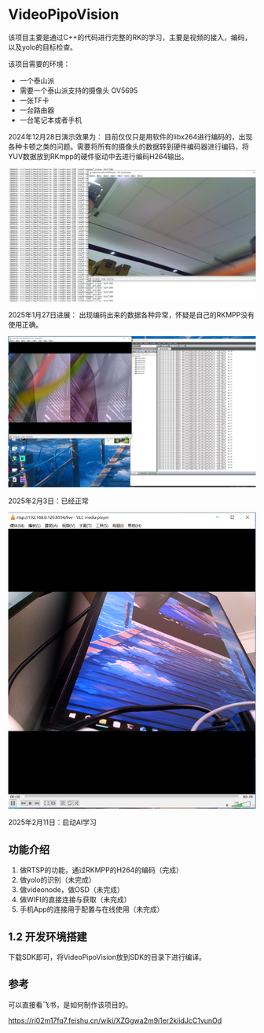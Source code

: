 # VideoPipoVision
该项目主要是通过C++的代码进行完整的RK的学习，主要是视频的接入，编码，以及yolo的目标检查。

该项目需要的环境：
* 一个泰山派
* 需要一个泰山派支持的摄像头 OV5695
* 一张TF卡
* 一台路由器
* 一台笔记本或者手机

2024年12月28日演示效果为：
目前仅仅只是用软件的libx264进行编码的，出现各种卡顿之类的问题。需要将所有的摄像头的数据转到硬件编码器进行编码，将YUV数据放到RKmpp的硬件驱动中去进行编码H264输出。

![](/docs/images/20241228.png)

2025年1月27日进展：
出现编码出来的数据各种异常，怀疑是自己的RKMPP没有使用正确。

![](/docs/images/20250127.png)

2025年2月3日：已经正常

![](/docs/images/20250203.png)

2025年2月11日：启动AI学习

## 功能介绍

1. 做RTSP的功能，通过RKMPP的H264的编码（完成）
2. 做yolo的识别（未完成）
3. 做videonode，做OSD（未完成）
4. 做WIFI的直接连接与获取（未完成）
5. 手机App的连接用于配置与在线使用（未完成）



## 1.2 开发环境搭建
下载SDK即可，将VideoPipoVision放到SDK的目录下进行编译。


## 参考

可以直接看飞书，是如何制作该项目的。

https://ri02m17fq7.feishu.cn/wiki/XZGgwa2m9i1er2kiidJcC1vunOd